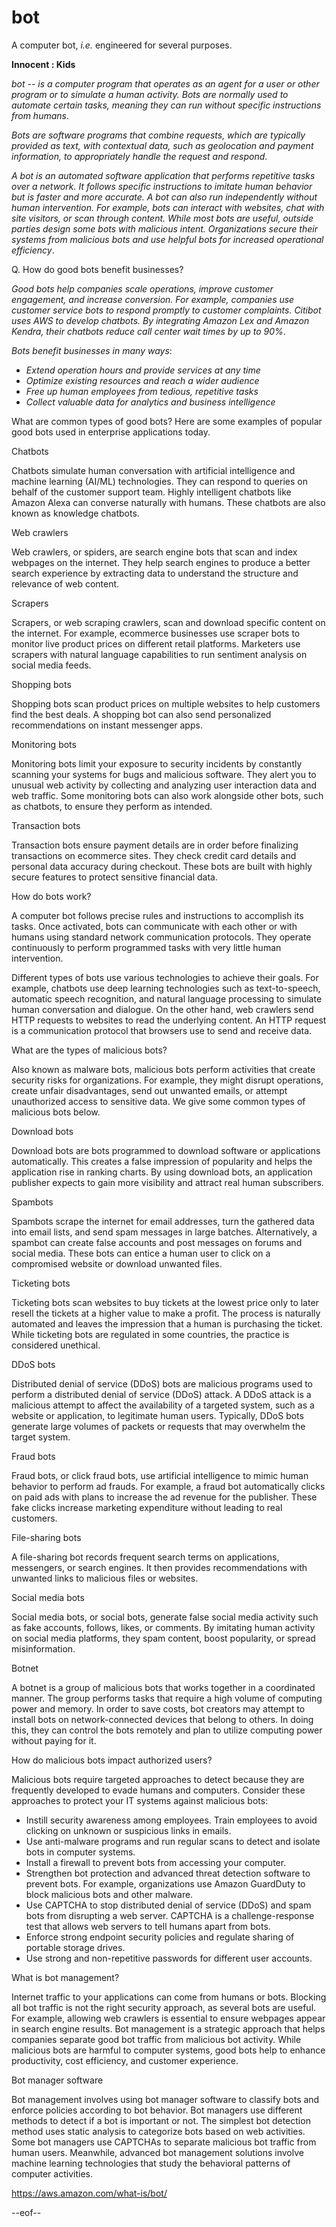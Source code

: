 # bot
A computer bot, _i.e._ engineered for several purposes.

**Innocent : Kids**

_bot -- is a computer program that operates as an agent for a user or other program or to simulate a human activity. Bots are normally used to automate certain tasks, meaning they can run without specific instructions from humans_.

_Bots are software programs that combine requests, which are typically provided as text, with contextual data, such as geolocation and payment information, to appropriately handle the request and respond_.

_A bot is an automated software application that performs repetitive tasks over a network. It follows specific instructions to imitate human behavior but is faster and more accurate. A bot can also run independently without human intervention. For example, bots can interact with websites, chat with site visitors, or scan through content. While most bots are useful, outside parties design some bots with malicious intent. Organizations secure their systems from malicious bots and use helpful bots for increased operational efficiency_.

Q. How do good bots benefit businesses?

_Good bots help companies scale operations, improve customer engagement, and increase conversion. For example, companies use customer service bots to respond promptly to customer complaints. Citibot uses AWS to develop chatbots. By integrating Amazon Lex and Amazon Kendra, their chatbots reduce call center wait times by up to 90%_.

_Bots benefit businesses in many ways_:

- _Extend operation hours and provide services at any time_
- _Optimize existing resources and reach a wider audience_
- _Free up human employees from tedious, repetitive tasks_
- _Collect valuable data for analytics and business intelligence_

What are common types of good bots?
Here are some examples of popular good bots used in enterprise applications today. 

Chatbots

Chatbots simulate human conversation with artificial intelligence and machine learning (AI/ML) technologies. They can respond to queries on behalf of the customer support team. Highly intelligent chatbots like Amazon Alexa can converse naturally with humans. These chatbots are also known as knowledge chatbots. 

Web crawlers

Web crawlers, or spiders, are search engine bots that scan and index webpages on the internet. They help search engines to produce a better search experience by extracting data to understand the structure and relevance of web content. 

Scrapers

Scrapers, or web scraping crawlers, scan and download specific content on the internet. For example, ecommerce businesses use scraper bots to monitor live product prices on different retail platforms. Marketers use scrapers with natural language capabilities to run sentiment analysis on social media feeds. 

Shopping bots

Shopping bots scan product prices on multiple websites to help customers find the best deals. A shopping bot can also send personalized recommendations on instant messenger apps. 

Monitoring bots

Monitoring bots limit your exposure to security incidents by constantly scanning your systems for bugs and malicious software. They alert you to unusual web activity by collecting and analyzing user interaction data and web traffic. Some monitoring bots can also work alongside other bots, such as chatbots, to ensure they perform as intended. 

Transaction bots

Transaction bots ensure payment details are in order before finalizing transactions on ecommerce sites. They check credit card details and personal data accuracy during checkout. These bots are built with highly secure features to protect sensitive financial data. 

How do bots work?

A computer bot follows precise rules and instructions to accomplish its tasks. Once activated, bots can communicate with each other or with humans using standard network communication protocols. They operate continuously to perform programmed tasks with very little human intervention. 

Different types of bots use various technologies to achieve their goals. For example, chatbots use deep learning technologies such as text-to-speech, automatic speech recognition, and natural language processing to simulate human conversation and dialogue. On the other hand, web crawlers send HTTP requests to websites to read the underlying content. An HTTP request is a communication protocol that browsers use to send and receive data.

What are the types of malicious bots?

Also known as malware bots, malicious bots perform activities that create security risks for organizations.  For example, they might disrupt operations, create unfair disadvantages, send out unwanted emails, or attempt unauthorized access to sensitive data. We give some common types of malicious bots below.

Download bots

Download bots are bots programmed to download software or applications automatically. This creates a false impression of popularity and helps the application rise in ranking charts. By using download bots, an application publisher expects to gain more visibility and attract real human subscribers.

Spambots

Spambots scrape the internet for email addresses, turn the gathered data into email lists, and send spam messages in large batches. Alternatively, a spambot can create false accounts and post messages on forums and social media. These bots can entice a human user to click on a compromised website or download unwanted files.

Ticketing bots

Ticketing bots scan websites to buy tickets at the lowest price only to later resell the tickets at a higher value to make a profit. The process is naturally automated and leaves the impression that a human is purchasing the ticket. While ticketing bots are regulated in some countries, the practice is considered unethical.

DDoS bots

Distributed denial of service (DDoS) bots are malicious programs used to perform a distributed denial of service (DDoS) attack. A DDoS attack is a malicious attempt to affect the availability of a targeted system, such as a website or application, to legitimate human users. Typically, DDoS bots generate large volumes of packets or requests that may overwhelm the target system.

Fraud bots

Fraud bots, or click fraud bots, use artificial intelligence to mimic human behavior to perform ad frauds. For example, a fraud bot automatically clicks on paid ads with plans to increase the ad revenue for the publisher. These fake clicks increase marketing expenditure without leading to real customers.

File-sharing bots

A file-sharing bot records frequent search terms on applications, messengers, or search engines. It then provides recommendations with unwanted links to malicious files or websites.

Social media bots

Social media bots, or social bots, generate false social media activity such as fake accounts, follows, likes, or comments. By imitating human activity on social media platforms, they spam content, boost popularity, or spread misinformation.

Botnet

A botnet is a group of malicious bots that works together in a coordinated manner. The group performs tasks that require a high volume of computing power and memory. In order to save costs, bot creators may attempt to install bots on network-connected devices that belong to others. In doing this, they can control the bots remotely and plan to utilize computing power without paying for it.

How do malicious bots impact authorized users?

Malicious bots require targeted approaches to detect because they are frequently developed to evade humans and computers. Consider these approaches to protect your IT systems against malicious bots: 

- Instill security awareness among employees. Train employees to avoid clicking on unknown or suspicious links in emails.
- Use anti-malware programs and run regular scans to detect and isolate bots in computer systems.
- Install a firewall to prevent bots from accessing your computer.
- Strengthen bot protection and advanced threat detection software to prevent bots. For example, organizations use Amazon GuardDuty to block malicious bots and other malware.
- Use CAPTCHA to stop distributed denial of service (DDoS) and spam bots from disrupting a web server. CAPTCHA is a challenge-response test that allows web servers to tell humans apart from bots.
- Enforce strong endpoint security policies and regulate sharing of portable storage drives.
- Use strong and non-repetitive passwords for different user accounts.

What is bot management?

Internet traffic to your applications can come from humans or bots. Blocking all bot traffic is not the right security approach, as several bots are useful. For example, allowing web crawlers is essential to ensure webpages appear in search engine results. Bot management is a strategic approach that helps companies separate good bot traffic from malicious bot activity. While malicious bots are harmful to computer systems, good bots help to enhance productivity, cost efficiency, and customer experience.

Bot manager software

Bot management involves using bot manager software to classify bots and enforce policies according to bot behavior. Bot managers use different methods to detect if a bot is important or not. The simplest bot detection method uses static analysis to categorize bots based on web activities. Some bot managers use CAPTCHAs to separate malicious bot traffic from human users. Meanwhile, advanced bot management solutions involve machine learning technologies that study the behavioral patterns of computer activities.

https://aws.amazon.com/what-is/bot/

--eof--
